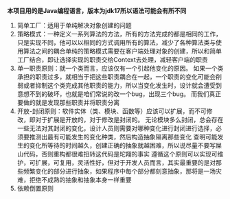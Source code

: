 **本项目用的是Java编程语言，版本为jdk17所以语法可能会有所不同**

1. 简单工厂：适用于单纯解决对象创建的问题
2. 策略模式：一种定义一系列算法的方法，所有的方法完成的都是相同的工作，只是实现不同，他可以以相同的方式调用所有的算法，减少了各种算法类与使用算法之间的耦合单纯的策略模式需要在客户端处理对象的创建，所以和简单工厂结合，即让选择实现的职责交给Context去处理，减轻客户端的职责
3. 单一职责原则：就一个类而言，应该仅有一个引起他变化的原因。
   如果一个类承担的职责过多，就相当于把这些职责耦合在一起，一个职责的变化可能会削弱或者抑制这个类完成其他职责的能力，所以当变化发生时，设计就会遭受到意想不到的破坏，也就是咱们常说的改一个bug，出现三个bug。
   而我们真正要做的就是发现那些职责并将职责分离
4. 开放-封闭原则：软件实体（类、模块、函数等）应该可以扩展，而不可修改，即对于扩展是开放的，对于修改是封闭的。
   无论模块多么封闭，总会存在一些无法对其封闭的变化，设计人员则需要对哪种变化进行封闭进行选择，必须要推测出最有可能发生的变化种类，然后构造抽象隔离那些变化
   查明可能发生的变化所等待的时间越久，创建正确的抽象就越困难，所以说尽量不要写屎山代码，否则重构都很难扭转这代码是坨翔的事实
   遵循这个原则可以实现可维护，可扩展，可复用，灵活性好，但对于开发人员而言，其实最重要的是对那些频繁变化的部分进行抽象，如果程序中每个部分都刻意抽象，那将是一场灾难，拒绝不成熟的抽象和抽象本身一样重要
5. 依赖倒置原则